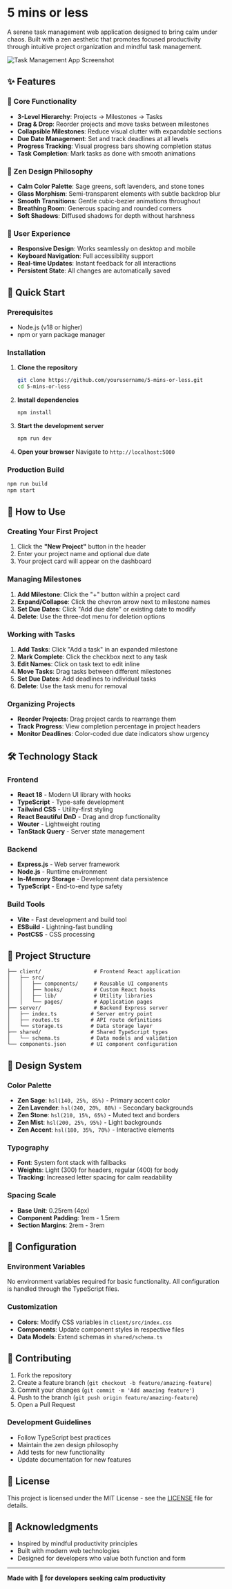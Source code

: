 # 5 mins or less

A serene task management web application designed to bring calm under chaos. Built with a zen aesthetic that promotes focused productivity through intuitive project organization and mindful task management.

![Task Management App Screenshot](https://img.shields.io/badge/Status-Ready_for_Production-brightgreen)

## ✨ Features

### 🎯 Core Functionality
- **3-Level Hierarchy**: Projects → Milestones → Tasks
- **Drag & Drop**: Reorder projects and move tasks between milestones
- **Collapsible Milestones**: Reduce visual clutter with expandable sections
- **Due Date Management**: Set and track deadlines at all levels
- **Progress Tracking**: Visual progress bars showing completion status
- **Task Completion**: Mark tasks as done with smooth animations

### 🧘 Zen Design Philosophy
- **Calm Color Palette**: Sage greens, soft lavenders, and stone tones
- **Glass Morphism**: Semi-transparent elements with subtle backdrop blur
- **Smooth Transitions**: Gentle cubic-bezier animations throughout
- **Breathing Room**: Generous spacing and rounded corners
- **Soft Shadows**: Diffused shadows for depth without harshness

### 📱 User Experience
- **Responsive Design**: Works seamlessly on desktop and mobile
- **Keyboard Navigation**: Full accessibility support
- **Real-time Updates**: Instant feedback for all interactions
- **Persistent State**: All changes are automatically saved

## 🚀 Quick Start

### Prerequisites
- Node.js (v18 or higher)
- npm or yarn package manager

### Installation

1. **Clone the repository**
   ```bash
   git clone https://github.com/yourusername/5-mins-or-less.git
   cd 5-mins-or-less
   ```

2. **Install dependencies**
   ```bash
   npm install
   ```

3. **Start the development server**
   ```bash
   npm run dev
   ```

4. **Open your browser**
   Navigate to `http://localhost:5000`

### Production Build

```bash
npm run build
npm start
```

## 📖 How to Use

### Creating Your First Project

1. Click the **"New Project"** button in the header
2. Enter your project name and optional due date
3. Your project card will appear on the dashboard

### Managing Milestones

1. **Add Milestone**: Click the "+" button within a project card
2. **Expand/Collapse**: Click the chevron arrow next to milestone names
3. **Set Due Dates**: Click "Add due date" or existing date to modify
4. **Delete**: Use the three-dot menu for deletion options

### Working with Tasks

1. **Add Tasks**: Click "Add a task" in an expanded milestone
2. **Mark Complete**: Click the checkbox next to any task
3. **Edit Names**: Click on task text to edit inline
4. **Move Tasks**: Drag tasks between different milestones
5. **Set Due Dates**: Add deadlines to individual tasks
6. **Delete**: Use the task menu for removal

### Organizing Projects

- **Reorder Projects**: Drag project cards to rearrange them
- **Track Progress**: View completion percentage in project headers
- **Monitor Deadlines**: Color-coded due date indicators show urgency

## 🛠 Technology Stack

### Frontend
- **React 18** - Modern UI library with hooks
- **TypeScript** - Type-safe development
- **Tailwind CSS** - Utility-first styling
- **React Beautiful DnD** - Drag and drop functionality
- **Wouter** - Lightweight routing
- **TanStack Query** - Server state management

### Backend
- **Express.js** - Web server framework
- **Node.js** - Runtime environment
- **In-Memory Storage** - Development data persistence
- **TypeScript** - End-to-end type safety

### Build Tools
- **Vite** - Fast development and build tool
- **ESBuild** - Lightning-fast bundling
- **PostCSS** - CSS processing

## 📁 Project Structure

```
├── client/                 # Frontend React application
│   ├── src/
│   │   ├── components/     # Reusable UI components
│   │   ├── hooks/          # Custom React hooks
│   │   ├── lib/            # Utility libraries
│   │   └── pages/          # Application pages
├── server/                 # Backend Express server
│   ├── index.ts           # Server entry point
│   ├── routes.ts          # API route definitions
│   └── storage.ts         # Data storage layer
├── shared/                # Shared TypeScript types
│   └── schema.ts          # Data models and validation
└── components.json        # UI component configuration
```

## 🎨 Design System

### Color Palette
- **Zen Sage**: `hsl(140, 25%, 85%)` - Primary accent color
- **Zen Lavender**: `hsl(240, 20%, 88%)` - Secondary backgrounds
- **Zen Stone**: `hsl(210, 15%, 65%)` - Muted text and borders
- **Zen Mist**: `hsl(200, 25%, 95%)` - Light backgrounds
- **Zen Accent**: `hsl(180, 35%, 70%)` - Interactive elements

### Typography
- **Font**: System font stack with fallbacks
- **Weights**: Light (300) for headers, regular (400) for body
- **Tracking**: Increased letter spacing for calm readability

### Spacing Scale
- **Base Unit**: 0.25rem (4px)
- **Component Padding**: 1rem - 1.5rem
- **Section Margins**: 2rem - 3rem

## 🔧 Configuration

### Environment Variables
No environment variables required for basic functionality. All configuration is handled through the TypeScript files.

### Customization
- **Colors**: Modify CSS variables in `client/src/index.css`
- **Components**: Update component styles in respective files
- **Data Models**: Extend schemas in `shared/schema.ts`

## 🤝 Contributing

1. Fork the repository
2. Create a feature branch (`git checkout -b feature/amazing-feature`)
3. Commit your changes (`git commit -m 'Add amazing feature'`)
4. Push to the branch (`git push origin feature/amazing-feature`)
5. Open a Pull Request

### Development Guidelines
- Follow TypeScript best practices
- Maintain the zen design philosophy
- Add tests for new functionality
- Update documentation for new features

## 📝 License

This project is licensed under the MIT License - see the [LICENSE](LICENSE) file for details.

## 🙏 Acknowledgments

- Inspired by mindful productivity principles
- Built with modern web technologies
- Designed for developers who value both function and form

---

**Made with 🧘 for developers seeking calm productivity**